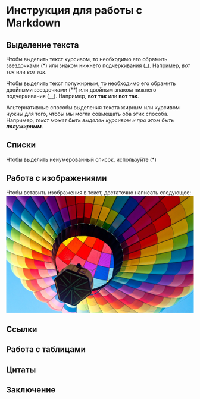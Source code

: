 # Инструкция для работы с Markdown

## Выделение текста

Чтобы выделить текст курсивом, то необходимо его обрамить звездочками (*) или знаком нижнего подчеркивания (_). Например, *вот так* или _вот так_.

Чтобы выделить текст полужирным, то необходимо его обрамить двойными звездочками (**) или двойным знаком нижнего подчеркивания (__). Например, **вот так** или __вот так__.

Альтернативные способы выделения текста жирным или курсивом нужны для того, чтобы мы могли совмещать оба этих способа. Например, _текст может быть выделен курсивом и про этом быть **полужирным**_.

## Списки

Чтобы выделить ненумерованный список, используйте (*)

## Работа с изображениями

Чтобы вставить изображения в текст, достаточно написать следующее:
![Привет, это цвета!](Colors.jpg)

## Ссылки

## Работа с таблицами

## Цитаты

## Заключение